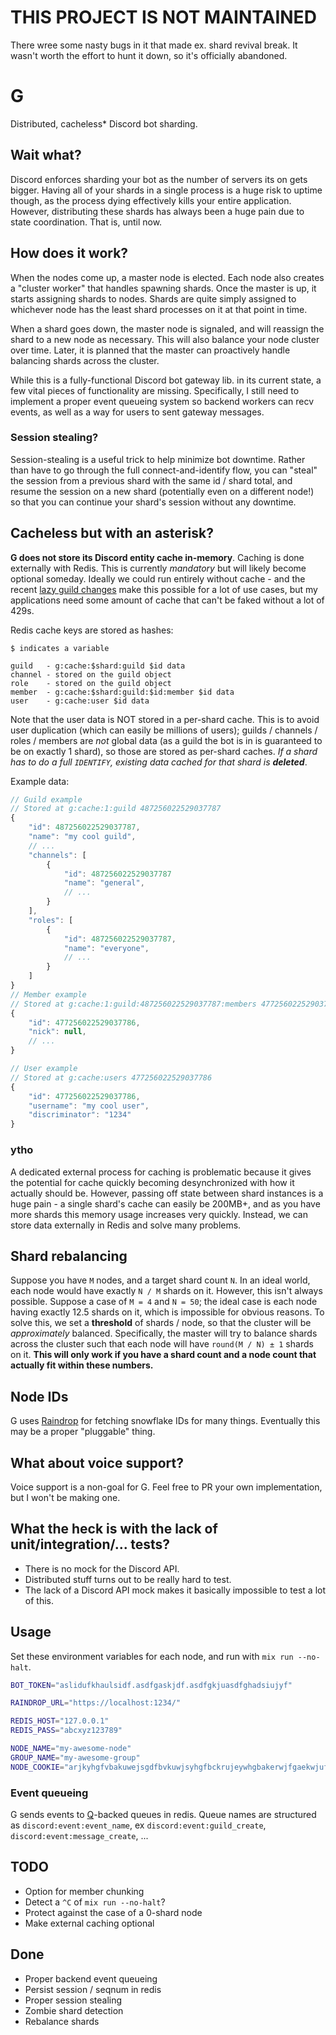 # THIS PROJECT IS NOT MAINTAINED

There wree some nasty bugs in it that made ex. shard revival break. It wasn't worth the effort to hunt it down, so it's officially abandoned. 

# G

Distributed, cacheless* Discord bot sharding.

## Wait what?

Discord enforces sharding your bot as the number of servers its on gets bigger. Having all of your shards in a single process
is a huge risk to uptime though, as the process dying effectively kills your entire application. However, distributing these
shards has always been a huge pain due to state coordination. That is, until now. 

## How does it work?

When the nodes come up, a master node is elected. Each node also creates a "cluster worker" that handles spawning shards. Once
the master is up, it starts assigning shards to nodes. Shards are quite simply assigned to whichever node has the least shard 
processes on it at that point in time. 

When a shard goes down, the master node is signaled, and will reassign the shard to a new node as necessary. This will also
balance your node cluster over time. Later, it is planned that the master can proactively handle balancing shards across the
cluster. 

While this is a fully-functional Discord bot gateway lib. in its current state, a few vital pieces of functionality are missing.
Specifically, I still need to implement a proper event queueing system so backend workers can recv events, as well as a way for
users to sent gateway messages. 

### Session stealing?

Session-stealing is a useful trick to help minimize bot downtime. Rather than have to go through the full connect-and-identify
flow, you can "steal" the session from a previous shard with the same id / shard total, and resume the session on a new shard 
(potentially even on a different node!) so that you can continue your shard's session without any downtime. 

## Cacheless but with an asterisk?

**G does not store its Discord entity cache in-memory**. Caching is done externally with Redis. This is currently *mandatory* but
will likely become optional someday. Ideally we could run entirely without cache - and the recent 
[lazy guild changes](https://github.com/discordapp/discord-api-docs/issues/582) make this possible for a lot of use cases, but my 
applications need some amount of cache that can't be faked without a lot of 429s.

Redis cache keys are stored as hashes:
```
$ indicates a variable

guild   - g:cache:$shard:guild $id data
channel - stored on the guild object
role    - stored on the guild object
member  - g:cache:$shard:guild:$id:member $id data
user    - g:cache:user $id data
```
Note that the user data is NOT stored in a per-shard cache. This is to avoid user duplication (which can easily be millions of users);
guilds / channels / roles / members are *not* global data (as a guild the bot is in is guaranteed to be on exactly 1 shard), so those
are stored as per-shard caches. *If a shard has to do a full `IDENTIFY`, existing data cached for that shard is __deleted__*. 

Example data:
```Javascript
// Guild example
// Stored at g:cache:1:guild 487256022529037787
{
    "id": 487256022529037787,
    "name": "my cool guild",
    // ...
    "channels": [
        {
            "id": 487256022529037787
            "name": "general",
            // ...
        }
    ],
    "roles": [
        {
            "id": 487256022529037787,
            "name": "everyone",
            // ...
        }
    ]
}
// Member example
// Stored at g:cache:1:guild:487256022529037787:members 477256022529037786
{
    "id": 477256022529037786,
    "nick": null,
    // ...
}

// User example
// Stored at g:cache:users 477256022529037786
{
    "id": 477256022529037786,
    "username": "my cool user",
    "discriminator": "1234"
}
```

### ytho

A dedicated external process for caching is problematic because it gives the potential for cache quickly becoming desynchronized
with how it actually should be. However, passing off state between shard instances is a huge pain - a single shard's cache can
easily be 200MB+, and as you have more shards this memory usage increases very quickly. Instead, we can store data externally in 
Redis and solve many problems. 

## Shard rebalancing

Suppose you have `M` nodes, and a target shard count `N`. In an ideal world, each node would have exactly `N / M` shards on it. 
However, this isn't always possible. Suppose a case of `M = 4` and `N = 50`; the ideal case is each node having exactly 12.5
shards on it, which is impossible for obvious reasons. To solve this, we set a **threshold** of shards / node, so that the 
cluster will be *approximately* balanced. Specifically, the master will try to balance shards across the cluster such that 
each node will have `round(M / N) ± 1` shards on it. 
**This will only work if you have a shard count and a node count that actually fit within these numbers.**

## Node IDs

G uses [Raindrop](https://github.com/queer/raindrop) for fetching snowflake IDs for many things. Eventually this may be a proper
"pluggable" thing. 

## What about voice support?

Voice support is a non-goal for G. Feel free to PR your own implementation, but I won't be making one. 

## What the heck is with the lack of unit/integration/... tests?

- There is no mock for the Discord API.
- Distributed stuff turns out to be really hard to test.
- The lack of a Discord API mock makes it basically impossible to test a lot of this.

## Usage

Set these environment variables for each node, and run with `mix run --no-halt`. 
```Bash
BOT_TOKEN="aslidufkhaulsidf.asdfgaskjdf.asdfgkjuasdfghadsiujyf"

RAINDROP_URL="https://localhost:1234/"

REDIS_HOST="127.0.0.1"
REDIS_PASS="abcxyz123789"

NODE_NAME="my-awesome-node"
GROUP_NAME="my-awesome-group"
NODE_COOKIE="arjkyhgfvbakuwejsgdfbvkuwjsyhgfbckrujeywhgbakerwjfgaekwjufghbckjudeshcybgrvejwhuysdcbva"
```

### Event queueing

G sends events to [Q](https://github.com/mewna/q)-backed queues in redis. Queue names are structured as `discord:event:event_name`, ex
`discord:event:guild_create`, `discord:event:message_create`, ...

## TODO

- Option for member chunking
- Detect a `^C` of `mix run --no-halt`?
- Protect against the case of a 0-shard node
- Make external caching optional

## Done

- Proper backend event queueing
- Persist session / seqnum in redis
- Proper session stealing
- Zombie shard detection
- Rebalance shards
